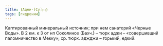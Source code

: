 ```yaml
---
title: ⦗Аджи-[Су]⒯⦘
tags: [гидроним]
---
```


Каптированный минеральный источник; при нем санаторий «Черные Воды». В 2 км. к З
от нп Соколиное (Бахч.) – тюрк аджи – «совершивший паломничество в Мекку»; ср.
тюрк. аджджи – горький, едкий.
